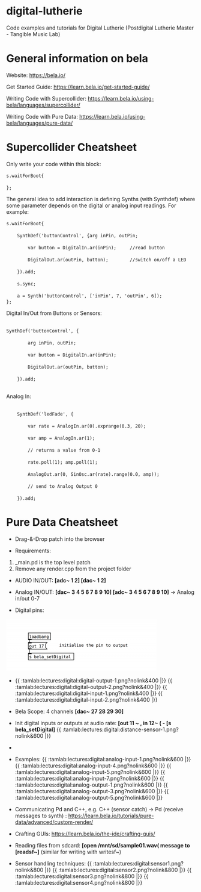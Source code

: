 # digital-lutherie
Code examples and tutorials for Digital Lutherie (Postdigital Lutherie Master - Tangible Music Lab)

# General information on bela

Website: https://bela.io/

Get Started Guide: https://learn.bela.io/get-started-guide/

Writing Code with Supercollider: https://learn.bela.io/using-bela/languages/supercollider/

Writing Code with Pure Data: https://learn.bela.io/using-bela/languages/pure-data/

# Supercollider Cheatsheet


Only write your code within this block:

```
s.waitForBoot{
	
};
```

The general idea to add interaction is defining Synths (with Synthdef) where some parameter depends on the digital or analog input readings. 
For example: 

```
s.waitForBoot{
	
	SynthDef('buttonControl', {arg inPin, outPin;
	
		var button = DigitalIn.ar(inPin);     //read button
	
		DigitalOut.ar(outPin, button);        //switch on/off a LED
	
	}).add;	
	
	s.sync;
	
	a = Synth('buttonControl', ['inPin', 7, 'outPin', 6]);
};
```

Digital In/Out from Buttons or Sensors:

```
	
SynthDef('buttonControl', {
	
		arg inPin, outPin;	
		
		var button = DigitalIn.ar(inPin);
	
		DigitalOut.ar(outPin, button);
	
	}).add;
	
```

Analog In:

```
	
	SynthDef('ledFade', {
	
		var rate = AnalogIn.ar(0).exprange(0.3, 20);
	
		var amp = AnalogIn.ar(1);
	
		// returns a value from 0-1
	
		rate.poll(1); amp.poll(1);
	
		AnalogOut.ar(0, SinOsc.ar(rate).range(0.0, amp));
	
		// send to Analog Output 0
	
	}).add;

```

# Pure Data Cheatsheet

  * Drag-&-Drop patch into the browser
  
  * Requirements: 
  
  1) _main.pd is the top level patch 
  2) Remove any render.cpp from the project folder
  
  * AUDIO IN/OUT: **[adc~ 1 2] [dac~ 1 2]** 
  
  * Analog IN/OUT: **[dac~ 3 4 5 6 7 8 9 10] [adc~ 3 4 5 6 7 8 9 10]** -> Analog in/out 0-7
  
  * Digital pins:  
  
  ![This is an image](/images/digital-output-1.png) 
  
  
  * {{ :tamlab:lectures:digital:digital-output-1.png?nolink&400 |}} {{ :tamlab:lectures:digital:digital-output-2.png?nolink&400 |}} {{ :tamlab:lectures:digital:digital-input-1.png?nolink&400 |}} {{ :tamlab:lectures:digital:digital-input-2.png?nolink&400 |}}
  
  * Bela Scope: 4 channels **[dac~ 27 28 29 30]**
  
  * Init digital inputs or outputs at audio rate: **[out 11 ~ , in 12~ ( - [s bela_setDigital]** {{ :tamlab:lectures:digital:distance-sensor-1.png?nolink&600 |}}
  *
  * Examples: {{ :tamlab:lectures:digital:analog-input-1.png?nolink&600 |}} {{ :tamlab:lectures:digital:analog-input-4.png?nolink&600 |}} {{ :tamlab:lectures:digital:analog-input-5.png?nolink&600 |}} {{ :tamlab:lectures:digital:analog-input-7.png?nolink&600 |}} {{ :tamlab:lectures:digital:analog-output-1.png?nolink&600 |}} {{ :tamlab:lectures:digital:analog-output-3.png?nolink&600 |}} {{ :tamlab:lectures:digital:analog-output-5.png?nolink&600 |}}
  
  * Communicating Pd and C++, e.g. C++ (sensor catch) -> Pd (receive messages to synth) : https://learn.bela.io/tutorials/pure-data/advanced/custom-render/
  
  * Crafting GUIs: https://learn.bela.io/the-ide/crafting-guis/
  
  * Reading files from sdcard: **[open /mnt/sd/sample01.wav( message to [readsf~]** (similar for writing with writesf~)
  
  * Sensor handling techniques: {{ :tamlab:lectures:digital:sensor1.png?nolink&800 |}} {{ :tamlab:lectures:digital:sensor2.png?nolink&800 |}} {{ :tamlab:lectures:digital:sensor3.png?nolink&800 |}} {{ :tamlab:lectures:digital:sensor4.png?nolink&800 |}}






